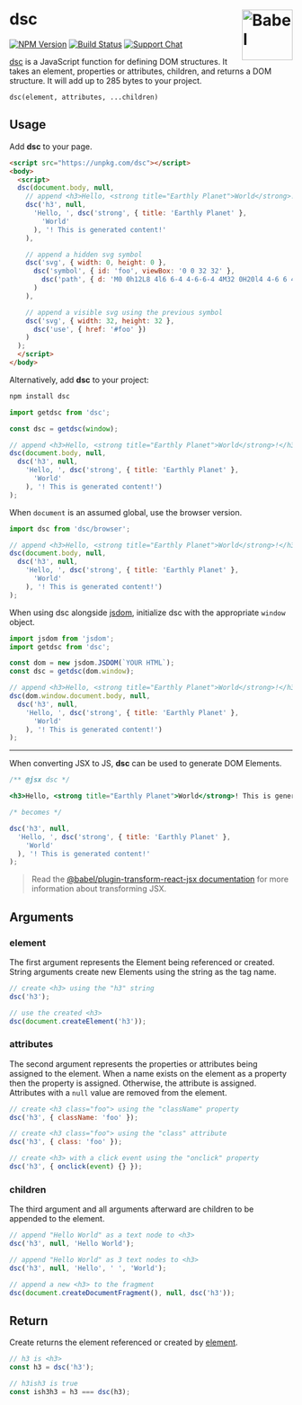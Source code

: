 # dsc [<img src="https://jonneal.dev/dom-logo.svg" alt="Babel" width="90" height="90" align="right">][dsc]

[![NPM Version][npm-img]][npm-url]
[![Build Status][cli-img]][cli-url]
[![Support Chat][git-img]][git-url]

[dsc] is a JavaScript function for defining DOM structures. It takes an
element, properties or attributes, children, and returns a DOM structure. It
will add up to 285 bytes to your project.

```
dsc(element, attributes, ...children)
```

## Usage

Add **dsc** to your page.

```html
<script src="https://unpkg.com/dsc"></script>
<body>
  <script>
  dsc(document.body, null,
    // append <h3>Hello, <strong title="Earthly Planet">World</strong>! This is generated content!</h3>
    dsc('h3', null,
      'Hello, ', dsc('strong', { title: 'Earthly Planet' },
        'World'
      ), '! This is generated content!'
    ),

    // append a hidden svg symbol
    dsc('svg', { width: 0, height: 0 },
      dsc('symbol', { id: 'foo', viewBox: '0 0 32 32' },
        dsc('path', { d: 'M0 0h12L8 4l6 6-4 4-6-6-4 4M32 0H20l4 4-6 6 4 4 6-6 4 4M0 32V20l4 4 6-6 4 4-6 6 4 4m20 0V20l-4 4-6-6-4 4 6 6-4 4' })
      )
    ),

    // append a visible svg using the previous symbol
    dsc('svg', { width: 32, height: 32 },
      dsc('use', { href: '#foo' })
    )
  );
  </script>
</body>
```

Alternatively, add **dsc** to your project:

```sh
npm install dsc
```

```js
import getdsc from 'dsc';

const dsc = getdsc(window);

// append <h3>Hello, <strong title="Earthly Planet">World</strong>!</h3>
dsc(document.body, null,
  dsc('h3', null,
    'Hello, ', dsc('strong', { title: 'Earthly Planet' },
      'World'
    ), '! This is generated content!')
);
```

When `document` is an assumed global, use the browser version.

```js
import dsc from 'dsc/browser';

// append <h3>Hello, <strong title="Earthly Planet">World</strong>!</h3>
dsc(document.body, null,
  dsc('h3', null,
    'Hello, ', dsc('strong', { title: 'Earthly Planet' },
      'World'
    ), '! This is generated content!')
);
```

When using dsc alongside [jsdom], initialize dsc with the appropriate
`window` object.

```js
import jsdom from 'jsdom';
import getdsc from 'dsc';

const dom = new jsdom.JSDOM(`YOUR HTML`);
const dsc = getdsc(dom.window);

// append <h3>Hello, <strong title="Earthly Planet">World</strong>!</h3>
dsc(dom.window.document.body, null,
  dsc('h3', null,
    'Hello, ', dsc('strong', { title: 'Earthly Planet' },
      'World'
    ), '! This is generated content!')
);
```

---

When converting JSX to JS, **dsc** can be used to generate DOM Elements.

```jsx
/** @jsx dsc */

<h3>Hello, <strong title="Earthly Planet">World</strong>! This is generated content!</h3>;

/* becomes */

dsc('h3', null,
  'Hello, ', dsc('strong', { title: 'Earthly Planet' },
    'World'
  ), '! This is generated content!'
);
```

> Read the
> [@babel/plugin-transform-react-jsx documentation](https://babeljs.io/docs/en/babel-plugin-transform-react-jsx)
> for more information about transforming JSX.

## Arguments

### element

The first argument represents the Element being referenced or created. String
arguments create new Elements using the string as the tag name.

```js
// create <h3> using the "h3" string
dsc('h3');
```

```js
// use the created <h3>
dsc(document.createElement('h3'));
```

### attributes

The second argument represents the properties or attributes being assigned to
the element. When a name exists on the element as a property then the property
is assigned. Otherwise, the attribute is assigned. Attributes with a `null`
value are removed from the element.

```js
// create <h3 class="foo"> using the "className" property
dsc('h3', { className: 'foo' });
```

```js
// create <h3 class="foo"> using the "class" attribute
dsc('h3', { class: 'foo' });
```

```js
// create <h3> with a click event using the "onclick" property
dsc('h3', { onclick(event) {} });
```

### children

The third argument and all arguments afterward are children to be appended to
the element.

```js
// append "Hello World" as a text node to <h3>
dsc('h3', null, 'Hello World');
```

```js
// append "Hello World" as 3 text nodes to <h3>
dsc('h3', null, 'Hello', ' ', 'World');
```

```js
// append a new <h3> to the fragment
dsc(document.createDocumentFragment(), null, dsc('h3'));
```

## Return

Create returns the element referenced or created by [element](#element).

```js
// h3 is <h3>
const h3 = dsc('h3');

// h3ish3 is true
const ish3h3 = h3 === dsc(h3);
```

[dsc]: https://github.com/jonathantneal/dsc
[jsdom]: https://github.com/jsdom/jsdom

[cli-img]: https://img.shields.io/travis/jonathantneal/dsc.svg
[cli-url]: https://travis-ci.org/jonathantneal/dsc
[git-img]: https://img.shields.io/badge/support-chat-blue.svg
[git-url]: https://gitter.im/postcss/postcss
[npm-img]: https://img.shields.io/npm/v/dsc.svg
[npm-url]: https://www.npmjs.com/package/dsc

